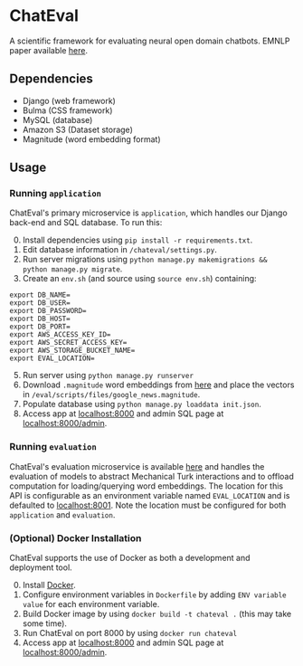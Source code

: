 # ChatEval
A scientific framework for evaluating neural open domain chatbots. EMNLP paper available [here](https://github.com/chateval/ChatEval/blob/master/paper/Chatbot_Evaluation_Demo_2018_EMNLP.pdf).

## Dependencies
- Django (web framework)
- Bulma (CSS framework)
- MySQL (database)
- Amazon S3 (Dataset storage)
- Magnitude (word embedding format)

## Usage
### Running `application`
ChatEval's primary microservice is `application`, which handles our Django back-end and SQL database. To run this:

0. Install dependencies using `pip install -r requirements.txt`.
2. Edit database information in `/chateval/settings.py`.
3. Run server migrations using `python manage.py makemigrations && python manage.py migrate`.
4. Create an `env.sh` (and source using `source env.sh`) containing:
```
export DB_NAME=
export DB_USER=
export DB_PASSWORD=
export DB_HOST=
export DB_PORT=
export AWS_ACCESS_KEY_ID=
export AWS_SECRET_ACCESS_KEY=
export AWS_STORAGE_BUCKET_NAME=
export EVAL_LOCATION=
```
5. Run server using `python manage.py runserver`
6. Download `.magnitude` word embeddings from [here](http://magnitude.plasticity.ai/word2vec/GoogleNews-vectors-negative300.magnitude) and place the vectors in `/eval/scripts/files/google_news.magnitude`.
7. Populate database using `python manage.py loaddata init.json`.
8. Access app at [localhost:8000](localhost:8000) and admin SQL page at [localhost:8000/admin](localhost:8000/admin).

### Running `evaluation`
ChatEval's evaluation microservice is available [here](https://github.com/chateval/evaluation) and handles the evaluation of  models to abstract Mechanical Turk interactions and to offload computation for loading/querying word embeddings. The location for this API is configurable as an environment variable named `EVAL_LOCATION` and is defaulted to [localhost:8001](localhost:8001). Note the location must be configured for both `application` and `evaluation`.

### (Optional) Docker Installation
ChatEval supports the use of Docker as both a development and deployment tool.

0. Install [Docker](https://docker.com/).
1. Configure environment variables in `Dockerfile` by adding `ENV variable value` for each environment variable.
2. Build Docker image by using `docker build -t chateval .` (this may take some time).
3. Run ChatEval on port 8000 by using `docker run chateval`
8. Access app at [localhost:8000](localhost:8000) and admin SQL page at [localhost:8000/admin](localhost:8000/admin).
